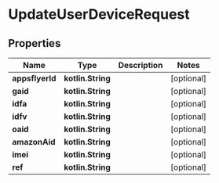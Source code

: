 
# UpdateUserDeviceRequest

## Properties
Name | Type | Description | Notes
------------ | ------------- | ------------- | -------------
**appsflyerId** | **kotlin.String** |  |  [optional]
**gaid** | **kotlin.String** |  |  [optional]
**idfa** | **kotlin.String** |  |  [optional]
**idfv** | **kotlin.String** |  |  [optional]
**oaid** | **kotlin.String** |  |  [optional]
**amazonAid** | **kotlin.String** |  |  [optional]
**imei** | **kotlin.String** |  |  [optional]
**ref** | **kotlin.String** |  |  [optional]




